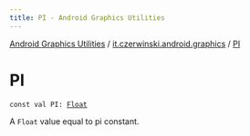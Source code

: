 ```yaml
---
title: PI - Android Graphics Utilities
---
```


[Android Graphics Utilities](../index.html) / [it.czerwinski.android.graphics](index.html) / [PI](./-p-i.html)

# PI

`const val PI: `[`Float`](https://kotlinlang.org/api/latest/jvm/stdlib/kotlin/-float/index.html)

A `Float` value equal to pi constant.

